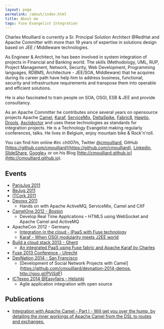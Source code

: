 ```yaml
---
layout: page
permalink: /about/index.html
title: About me
tags: Fuse Evangelist Integration
---
```


Charles Moulliard is currently a Sr. Principal Solution Architect @RedHat and Apache Committer with more than 19 years of
expertise in solutions design based on JEE / Middleware technologies.

As Engineer & Architect, he has been involved in system integration of projects in Financial and Banking world.
The skills (Methodology, UML, RUP, Project Management, Network, Security, Web Development, Programming languages, RDBMS,
Architecture - JEE/SOA, Middleware) that he acquires during its career path have help him to address business, functional,
security and infrastructure requirements and transpose them into operable and efficient solutions.

He is also fascinated to train people on SOA, OSGI, ESB & JEE and provide consultancy.

As an Apache Committer he contributes since several years on opensource projects Apache [Camel](http://camel.apache.org), [Karaf](http://karaf.apache.org), [ServiceMix](http://servicemix.apache.org), [DeltaSpike](http://deltaspike.apache.org), [Fabric8](http://fabric8.io), [Hawtio](http://hawt.io), [Drools](https://github.com/droolsjbpm/), [Asciidoctor](http://asciidoctor.org/) and uses these technologies as standards
for integration projects. He is a Technology Evangelist making regularly conferences, talks. He lives in Belgium, enjoy mountain bike & Rock'n'roll.

You can find him online #irc ch007m, Twitter [@cmoulliard](http://twitter.com/cmoulliard), GitHub [https://github.com/cmoulliard](https://github.com/cmoulliard), [Linkedin](http://be.linkedin.com/in/charlesmoulliard/), [SlideShare](http://www.slideshare.net/cmoulliard), [Google+](http://google.com/+CharlesMoulliard) or on his Blog [http://cmoulliard.github.io](http://cmoulliard.github.io).

## Events

- [ParisJug 2011](http://www.parisjug.org/xwiki/bin/view/Meeting/20110510)
- [BeJug 2011](http://bejug.org/confluenceBeJUG/display/BeJUG/Integration+with+Apache+Camel+and+ESB)
- [ITCork 2011](http://www.itcork.ie/index.cfm?page=events&eventId=229)
- [Devoxx 2011](http://www.devoxx.com/display/DV11/Hands+on+with+Apache+ActiveMQ%2C+ServiceMix%2C+Camel+and+CXF,http://www.devoxx.com/display/DV11/Hands+on+with+Apache+ActiveMQ%2C+ServiceMix%2C+Camel+and+CXF)
  * Hands on with Apache ActiveMQ, ServiceMix, Camel and CXF
- [CamelOne 2012 - Boston](http://fusesource.com/apache-camel-conference-2012/camelone_speakers_2012/#cmoulliard)
  * Develop Real Time Applications – HTML5 using WebSocket and Apache Camel and ActiveMQ
- ApacheCon 2012 - Germany
  * [Integration in the cloud - IPaaS with Fuse technology](http://archive.apachecon.com/eu2012/presentations/06-Tuesday/L2R_Cloud/aceu-2012-integration-in-the-cloud-IPaaS-with-fuse-technology.pdf)
  * [Karaf - When OSGI modularity meets J2EE world](http://archive.apachecon.com/eu2012/presentations/07-Wednesday/RN-Big_Data/aceu-2012-karaf-when-osgi-modularity-meets-j2ee-world_present-and%20future.pdf)
- [Build a cloud stack 2013 - Ghent](http://open.citrix.com/bacd-ghent-2013.html)
  * [An integrated PaaS using Fuse fabric and Apache Karaf by Charles](http://www.slideshare.net/cmoulliard/ipaas-with-fuse-fabric-technology)   
- [Fuse 2013 Conference - Utrecht](https://jbossfuse2013.eventbrite.nl/)
- [DevNation 2014 - San Francisco](http://lanyrd.com/2014/devnation14/scxrcf/)
  * [Development of Social Network Projects with Camel](https://github.com/cmoulliard/devnation-2014-demos, http://goo.gl/PVjSdF) 
- [ICTexpo 2014 @Easyfairs - Helsinki](http://www.easyfairs.com/events_216/ictexpo-helsinki2014_45506/ictexpo-helsinki-2014_45507/)
  * Agile application integration with open source 

## Publications

- [Integration with Apache Camel - Part I - Will get you over the hump, by detailing the inner workings of Apache Camel from the DSL to routes and exchanges.](http://jaxenter.com/jax-magazine/JAX-Magazine-2013-05)

